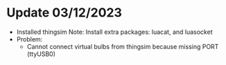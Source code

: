 # Update 03/12/2023

- Installed thingsim
  Note: Install extra packages: luacat, and luasocket
- Problem:
  - Cannot connect virtual bulbs from thingsim because missing PORT (ttyUSB0)
